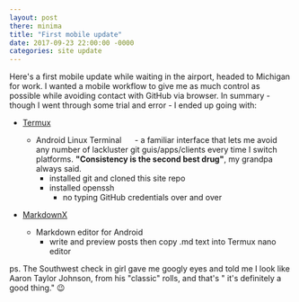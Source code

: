 ```yaml
--- 
layout: post 
there: minima
title: "First mobile update" 
date: 2017-09-23 22:00:00 -0000 
categories: site update 
---
```

 

Here's a first mobile update while waiting in the airport, headed to Michigan for work. I wanted a mobile workflow to give me as much control as possible while avoiding contact with GitHub via browser. In summary - though I went through some trial and error - I ended up going with:

- [Termux](https://play.google.com/store/apps/details?id=com.termux)
   - Android Linux Terminal
      - a familiar interface that lets me avoid any number of lackluster git guis/apps/clients every time I switch platforms. **"Consistency is the second best drug"**, my grandpa always said.
      - installed git and cloned this site repo
      - installed openssh
         - no typing GitHub credentials over and over

- [MarkdownX](https://play.google.com/store/apps/details?id=com.ryeeeeee.markdownx)
   - Markdown editor for Android 
      - write and preview posts then copy .md text into Termux nano editor 

ps. The Southwest check in girl gave me googly eyes and told me I look like Aaron Taylor Johnson, from his "classic" rolls, and that's " it's definitely a good thing." 😉
